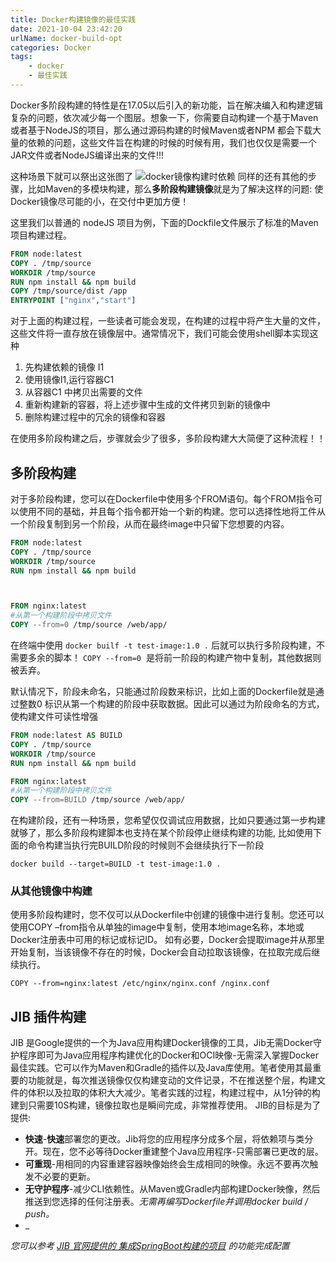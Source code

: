 ```yaml
---
title: Docker构建镜像的最佳实践
date: 2021-10-04 23:42:20
urlName: docker-build-opt
categories: Docker
tags: 
    - docker
    - 最佳实践
---
```


Docker多阶段构建的特性是在17.05以后引入的新功能，旨在解决编入和构建逻辑复杂的问题，依次减少每一个图层。想象一下，你需要自动构建一个基于Maven或者基于NodeJS的项目，那么通过源码构建的时候Maven或者NPM 都会下载大量的依赖的问题，这些文件旨在构建的时候的时候有用，我们也仅仅是需要一个JAR文件或者NodeJS编译出来的文件!!! 

<!--more-->
这种场景下就可以祭出这张图了
![docker镜像构建时依赖](https://pic.zhoutao123.com/blog/docker-build-1.png)
同样的还有其他的步骤，比如Maven的多模块构建，那么**多阶段构建镜像**就是为了解决这样的问题: 使Docker镜像尽可能的小，在交付中更加方便！


这里我们以普通的 nodeJS 项目为例，下面的Dockfile文件展示了标准的Maven项目构建过程。
```dockerfile
FROM node:latest
COPY . /tmp/source
WORKDIR /tmp/source
RUN npm install && npm build
COPY /tmp/source/dist /app
ENTRYPOINT ["nginx","start"]
```
对于上面的构建过程，一些读者可能会发现，在构建的过程中将产生大量的文件，这些文件将一直存放在镜像层中。通常情况下，我们可能会使用shell脚本实现这种

1. 先构建依赖的镜像 I1 
1. 使用镜像I1,运行容器C1
1. 从容器C1  中拷贝出需要的文件
1. 重新构建新的容器，将上述步骤中生成的文件拷贝到新的镜像中
1. 删除构建过程中的冗余的镜像和容器


在使用多阶段构建之后，步骤就会少了很多，多阶段构建大大简便了这种流程！！

## 多阶段构建
对于多阶段构建，您可以在Dockerfile中使用多个FROM语句。每个FROM指令可以使用不同的基础，并且每个指令都开始一个新的构建。您可以选择性地将工件从一个阶段复制到另一个阶段，从而在最终image中只留下您想要的内容。
```dockerfile
FROM node:latest
COPY . /tmp/source
WORKDIR /tmp/source
RUN npm install && npm build



FROM nginx:latest
#从第一个构建阶段中拷贝文件
COPY --from=0 /tmp/source /web/app/
```
在终端中使用 `docker builf -t test-image:1.0 .` 后就可以执行多阶段构建，不需要多余的脚本！ `COPY --from=0`  是将前一阶段的构建产物中复制，其他数据则被丢弃。

默认情况下，阶段未命名，只能通过阶段数来标识，比如上面的Dockerfile就是通过整数0 标识从第一个构建的阶段中获取数据。因此可以通过为阶段命名的方式，使构建文件可读性增强
```dockerfile
FROM node:latest AS BUILD
COPY . /tmp/source
WORKDIR /tmp/source
RUN npm install && npm build

FROM nginx:latest
#从第一个构建阶段中拷贝文件
COPY --from=BUILD /tmp/source /web/app/
```
在构建阶段，还有一种场景，您希望仅仅调试应用数据，比如只要通过第一步构建就够了，那么多阶段构建脚本也支持在某个阶段停止继续构建的功能, 比如使用下面的命令构建当执行完BUILD阶段的时候则不会继续执行下一阶段
```shell
docker build --target=BUILD -t test-image:1.0 .
```


<a name="7EzkA"></a>
### 从其他镜像中构建
使用多阶段构建时，您不仅可以从Dockerfile中创建的镜像中进行复制。您还可以使用COPY –from指令从单独的image中复制，使用本地image名称，本地或Docker注册表中可用的标记或标记ID。 如有必要，Docker会提取image并从那里开始复制，当该镜像不存在的时候，Docker会自动拉取该镜像，在拉取完成后继续执行。

```shell
COPY --from=nginx:latest /etc/nginx/nginx.conf /nginx.conf
```
<a name="PrKyA"></a>
## JIB 插件构建

JIB 是Google提供的一个为Java应用构建Docker镜像的工具，Jib无需Docker守护程序即可为Java应用程序构建优化的Docker和OCI映像-无需深入掌握Docker最佳实践。它可以作为Maven和Gradle的插件以及Java库使用。笔者使用其最重要的功能就是，每次推送镜像仅仅构建变动的文件记录，不在推送整个层，构建文件的体积以及拉取的体积大大减少。笔者实践的过程，构建过程中，从1分钟的构建到只需要10S构建，镜像拉取也是瞬间完成，非常推荐使用。
JIB的目标是为了提供:

- **快速**-**快速**部署您的更改。Jib将您的应用程序分成多个层，将依赖项与类分开。现在，您不必等待Docker重建整个Java应用程序-只需部署已更改的层。
- **可重现**-用相同的内容重建容器映像始终会生成相同的映像。永远不要再次触发不必要的更新。
- **无守护程序**-减少CLI依赖性。从Maven或Gradle内部构建Docker映像，然后推送到您选择的任何注册表。_无需再编写Dockerfile并调用docker build / push。_
- _

_您可以参考 [JIB 官网提供的 集成SpringBoot构建的项目](https://github.com/GoogleContainerTools/jib/blob/master/examples/spring-boot/build.gradle) 的功能完成配置_
